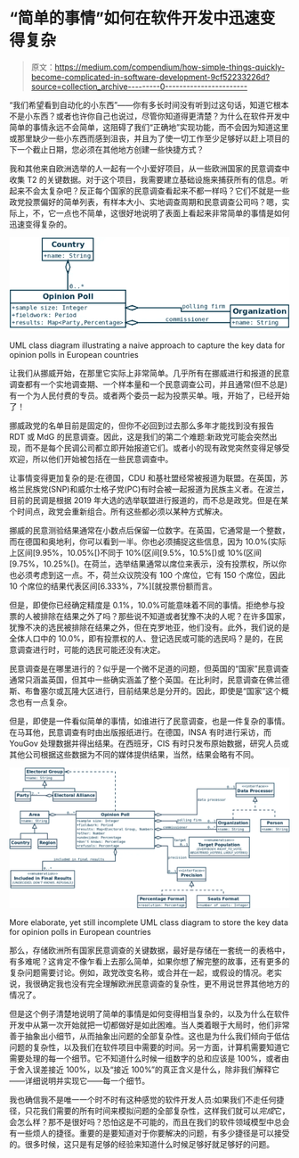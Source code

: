 # “简单的事情”如何在软件开发中迅速变得复杂

> 原文：<https://medium.com/compendium/how-simple-things-quickly-become-complicated-in-software-development-9cf52233226d?source=collection_archive---------0----------------------->

“我们希望看到自动化的小东西”——你有多长时间没有听到过这句话，知道它根本不是小东西？或者也许你自己也说过，尽管你知道得更清楚？为什么在软件开发中简单的事情永远不会简单，这阻碍了我们“正确地”实现功能，而不会因为知道这里或那里缺少一些小东西而感到沮丧，并且为了使一切工作至少足够好以赶上项目的下一个截止日期，您必须在其他地方创建一些快捷方式？

我和其他来自欧洲选举的人一起有一个小爱好项目，从一些欧洲国家的民意调查中收集 T2 的关键数据。对于这个项目，我需要建立基础设施来捕获所有的信息。听起来不会太复杂吧？反正每个国家的民意调查看起来不都一样吗？它们不就是一些政党投票偏好的简单列表，有样本大小、实地调查周期和民意调查公司吗？嗯，实际上，不，它一点也不简单，这很好地说明了表面上看起来非常简单的事情是如何迅速变得复杂的。

![](img/13f58e4b048a421068df59dc01336c91.png)

UML class diagram illustrating a naive approach to capture the key data for opinion polls in European countries

让我们从挪威开始，在那里它实际上非常简单。几乎所有在挪威进行和报道的民意调查都有一个实地调查期、一个样本量和一个民意调查公司，并且通常(但不总是)有一个为人民付费的专员。或者两个委员一起为投票买单。哦，开始了，已经开始了！

挪威政党的名单目前是固定的，但你不必回到过去那么多年才能找到没有报告 RDT 或 MdG 的民意调查。因此，这是我们的第二个难题:新政党可能会突然出现，而不是每个民调公司都立即开始报道它们。或者小的现有政党突然变得足够受欢迎，所以他们开始被包括在一些民意调查中。

让事情变得更加复杂的是:在德国，CDU 和基社盟经常被报道为联盟。在英国，苏格兰民族党(SNP)和威尔士格子党(PC)有时会被一起报道为民族主义者。在波兰，目前的民调是根据 2019 年大选的选举联盟进行报道的，而不总是政党。但是在某个时间点，政党会重新组合。所有这些都必须以某种方式解决。

挪威的民意测验结果通常在小数点后保留一位数字。在英国，它通常是一个整数，而在德国和奥地利，你可以看到一半。你也必须捕捉这些信息，因为 10.0%(实际上区间[9.95%，10.05%[)不同于 10%(区间[9.5%，10.5%[)或 10%(区间[9.75%，10.25%[)。在荷兰，选举结果通常以席位来表示，没有投票权，所以你也必须考虑到这一点。不，荷兰众议院没有 100 个席位，它有 150 个席位，因此 10 个席位的结果代表区间[6.333%，7%][就投票份额而言。

但是，即使你已经确定精度是 0.1%，10.0%可能意味着不同的事情。拒绝参与投票的人被排除在结果之外了吗？那些说不知道或者犹豫不决的人呢？在许多国家，犹豫不决的选民被排除在结果之外，但在克罗地亚，他们没有。此外，我们说的是全体人口中的 10.0%，即有投票权的人、登记选民或可能的选民吗？是的，在民意调查进行时，可能的选民可能还没有决定。

民意调查是在哪里进行的？似乎是一个微不足道的问题，但英国的“国家”民意调查通常只涵盖英国，但其中一些确实涵盖了整个英国。在比利时，民意调查在佛兰德斯、布鲁塞尔或瓦隆大区进行，目前结果总是分开的。因此，即使是“国家”这个概念也有一点复杂。

但是，即使是一件看似简单的事情，如谁进行了民意调查，也是一件复杂的事情。在马耳他，民意调查有时由出版报纸进行。在德国，INSA 有时进行采访，而 YouGov 处理数据并得出结果。在西班牙，CIS 有时只发布原始数据，研究人员或其他公司根据这些数据为不同的媒体提供结果，当然，结果会略有不同。

![](img/e944048e607f19d93d898089e3839fc0.png)

More elaborate, yet still incomplete UML class diagram to store the key data for opinion polls in European countries

那么，存储欧洲所有国家民意调查的关键数据，最好是存储在一套统一的表格中，有多难呢？这肯定不像乍看上去那么简单，如果你想了解完整的故事，还有更多的复杂问题需要讨论。例如，政党改变名称，或合并在一起，或假设的情况。老实说，我很确定我也没有完全理解欧洲民意调查的复杂性，更不用说世界其他地方的情况了。

但是这个例子清楚地说明了简单的事情是如何变得相当复杂的，以及为什么在软件开发中从第一次开始就把一切都做好是如此困难。当人类着眼于大局时，他们非常善于抽象出小细节，从而抽象出问题的全部复杂性。这也是为什么我们倾向于低估问题的复杂性，以及我们在软件项目中需要的时间。另一方面，计算机需要知道它需要处理的每一个细节。它不知道什么时候一组数字的总和应该是 100%，或者由于舍入误差接近 100%，以及“接近 100%”的真正含义是什么，除非我们解释它——详细说明并实现它——每一个细节。

我也确信我不是唯一一个时不时有这种感觉的软件开发人员:如果我们不走任何捷径，只花我们需要的所有时间来模拟问题的全部复杂性，这样我们就可以*完成*它，会怎么样？那不是很好吗？恐怕这是不可能的，而且在我们的软件领域模型中总会有一些烦人的捷径。重要的是要知道对于你要解决的问题，有多少捷径是可以接受的。很多时候，这只是有足够的经验来知道什么时候足够好就足够好的问题。